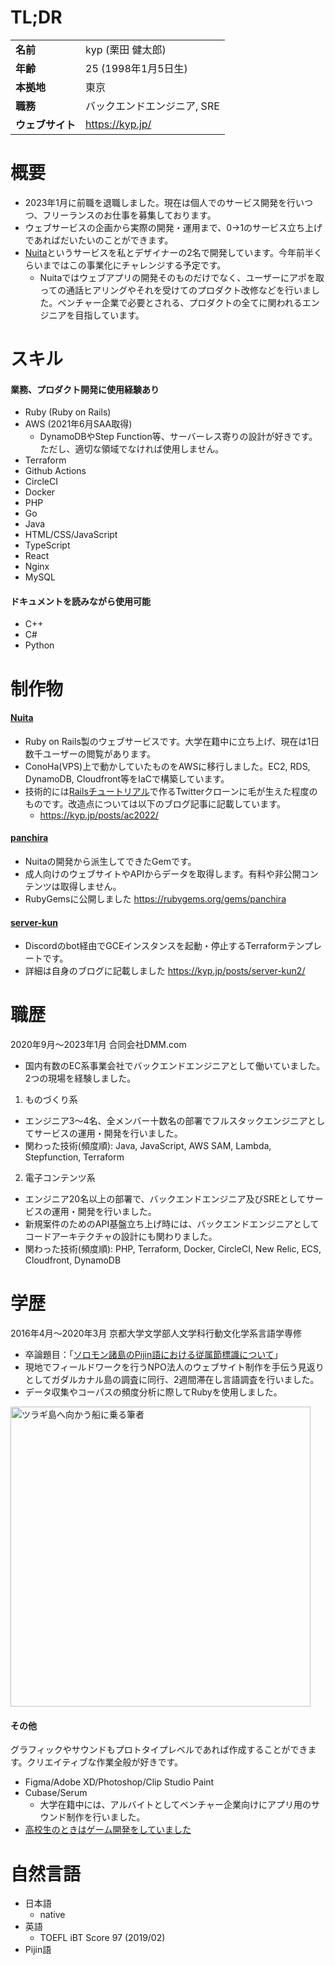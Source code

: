 # TL;DR

|||
|---|---|
|**名前**|kyp (栗田 健太郎)|
|**年齢**|25 (1998年1月5日生)|
|**本拠地**|東京|
|**職務**|バックエンドエンジニア, SRE|
|**ウェブサイト**|https://kyp.jp/|

# 概要
- 2023年1月に前職を退職しました。現在は個人でのサービス開発を行いつつ、フリーランスのお仕事を募集しております。
- ウェブサービスの企画から実際の開発・運用まで、0→1のサービス立ち上げであればだいたいのことができます。
- [Nuita](https://nuita.net/)というサービスを私とデザイナーの2名で開発しています。今年前半くらいまではこの事業化にチャレンジする予定です。
  - Nuitaではウェブアプリの開発そのものだけでなく、ユーザーにアポを取っての通話ヒアリングやそれを受けてのプロダクト改修などを行いました。ベンチャー企業で必要とされる、プロダクトの全てに関われるエンジニアを目指しています。

# スキル
#### 業務、プロダクト開発に使用経験あり
- Ruby (Ruby on Rails)
- AWS (2021年6月SAA取得)
  - DynamoDBやStep Function等、サーバーレス寄りの設計が好きです。ただし、適切な領域でなければ使用しません。
- Terraform
- Github Actions
- CircleCI
- Docker
- PHP
- Go
- Java
- HTML/CSS/JavaScript
- TypeScript
- React
- Nginx
- MySQL

#### ドキュメントを読みながら使用可能
- C++
- C#
- Python

# 制作物
#### [Nuita](https://nuita.net/)
- Ruby on Rails製のウェブサービスです。大学在籍中に立ち上げ、現在は1日数千ユーザーの閲覧があります。
- ConoHa(VPS)上で動かしていたものをAWSに移行しました。EC2, RDS, DynamoDB, Cloudfront等をIaCで構築しています。
- 技術的には[Railsチュートリアル](https://railstutorial.jp/)で作るTwitterクローンに毛が生えた程度のものです。改造点については以下のブログ記事に記載しています。
  - https://kyp.jp/posts/ac2022/

#### [panchira](https://github.com/nuita/panchira)
- Nuitaの開発から派生してできたGemです。
- 成人向けのウェブサイトやAPIからデータを取得します。有料や非公開コンテンツは取得しません。
- RubyGemsに公開しました https://rubygems.org/gems/panchira

#### [server-kun](https://github.com/kypkyp/server-kun)
- Discordのbot経由でGCEインスタンスを起動・停止するTerraformテンプレートです。
- 詳細は自身のブログに記載しました https://kyp.jp/posts/server-kun2/

# 職歴
2020年9月～2023年1月 合同会社DMM.com
- 国内有数のEC系事業会社でバックエンドエンジニアとして働いていました。2つの現場を経験しました。
1. ものづくり系
  - エンジニア3〜4名、全メンバー十数名の部署でフルスタックエンジニアとしてサービスの運用・開発を行いました。
  - 関わった技術(頻度順): Java, JavaScript, AWS SAM, Lambda, Stepfunction, Terraform
2. 電子コンテンツ系
  - エンジニア20名以上の部署で、バックエンドエンジニア及びSREとしてサービスの運用・開発を行いました。
  - 新規案件のためのAPI基盤立ち上げ時には、バックエンドエンジニアとしてコードアーキテクチャの設計にも関わりました。
  - 関わった技術(頻度順): PHP, Terraform, Docker, CircleCI, New Relic, ECS, Cloudfront, DynamoDB

# 学歴
2016年4月～2020年3月 京都大学文学部人文学科行動文化学系言語学専修
- 卒論題目：「[ソロモン諸島のPijin語における従属節標識について](https://github.com/kypkyp/sotsuron)」
- 現地でフィールドワークを行うNPO法人のウェブサイト制作を手伝う見返りとしてガダルカナル島の調査に同行、2週間滞在し言語調査を行いました。
- データ収集やコーパスの頻度分析に際してRubyを使用しました。

<img alt="ツラギ島へ向かう船に乗る筆者" src="https://kypprivate.s3-ap-northeast-1.amazonaws.com/kyp_on_ship.jpg" width="480px">

#### その他

グラフィックやサウンドもプロトタイプレベルであれば作成することができます。クリエイティブな作業全般が好きです。

- Figma/Adobe XD/Photoshop/Clip Studio Paint
- Cubase/Serum
  - 大学在籍中には、アルバイトとしてベンチャー企業向けにアプリ用のサウンド制作を行いました。
- [高校生のときはゲーム開発をしていました](https://kyp.hatenablog.com/entry/2015/12/25/013344)

# 自然言語
- 日本語
  - native
- 英語
  - TOEFL iBT Score 97 (2019/02)
- Pijin語
